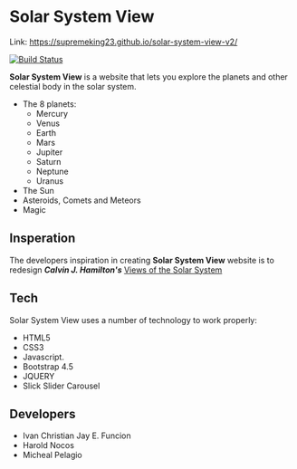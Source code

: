 # Solar System View
[comment]: <> (a reference style link.)
Link: https://supremeking23.github.io/solar-system-view-v2/

[![Build Status](https://travis-ci.org/joemccann/dillinger.svg?branch=master)](https://travis-ci.org/joemccann/dillinger)

**Solar System View** is a website that lets you explore the planets and other celestial body in the solar system. 

  - The 8 planets:
    - Mercury
    - Venus 
    - Earth 
    - Mars
    - Jupiter
    - Saturn
    - Neptune
    - Uranus
  - The Sun
  - Asteroids, Comets and Meteors
  - Magic

## Insperation
 The developers inspiration in creating __Solar System View__ website is to redesign __*Calvin J. Hamilton's*__ [Views of the Solar System](http://solarviews.com/eng/homepage.htm) 



## Tech 

Solar System View uses a number of technology to work properly:

* HTML5
* CSS3
* Javascript.
* Bootstrap 4.5
* JQUERY
* Slick Slider Carousel


## Developers
* Ivan Christian Jay E. Funcion
* Harold Nocos
* Micheal Pelagio
